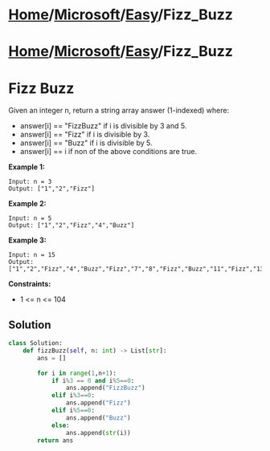 # [Home](./../../..)/[Microsoft](./../..)/[Easy](./..)/Fizz_Buzz
# [Home](./../../..)/[Microsoft](./../..)/[Easy](./..)/Fizz_Buzz
<h1>Fizz Buzz</h1>

<p>
Given an integer n, return a string array answer (1-indexed) where:

- answer[i] == "FizzBuzz" if i is divisible by 3 and 5.
- answer[i] == "Fizz" if i is divisible by 3.
- answer[i] == "Buzz" if i is divisible by 5.
- answer[i] == i if non of the above conditions are true.

</p>

<b>Example 1:</b>

    Input: n = 3
    Output: ["1","2","Fizz"]
    
<b>Example 2:</b>

    Input: n = 5
    Output: ["1","2","Fizz","4","Buzz"]
    
<b>Example 3:</b>

    Input: n = 15
    Output: ["1","2","Fizz","4","Buzz","Fizz","7","8","Fizz","Buzz","11","Fizz","13","14","FizzBuzz"]

<b>Constraints:</b>

- 1 <= n <= 104

<h2>Solution</h2>

```python
class Solution:
    def fizzBuzz(self, n: int) -> List[str]:
        ans = []
        
        for i in range(1,n+1):
            if i%3 == 0 and i%5==0:
                ans.append("FizzBuzz")
            elif i%3==0:
                ans.append("Fizz")
            elif i%5==0:
                ans.append("Buzz")
            else:
                ans.append(str(i))
        return ans
```
